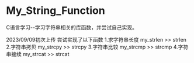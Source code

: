 # My_String_Function
C语言学习--学习字符串相关的库函数，并尝试自己实现。

2023/09/09初次上传
尝试实现了以下函数
1.求字符串长度  my_strlen >> strlen
2.字符串拷贝    my_strcpy >> strcpy
3.字符串比较    my_strcmp >> strcmp
4.字符串接续    my_strcat >> strcat
